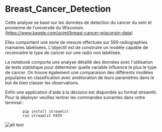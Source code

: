 # Breast_Cancer_Detection
Cette analyse se base sur les données de detection du cancer du sein et provienne de l'université du Wisconsin.
(https://www.kaggle.com/uciml/breast-cancer-wisconsin-data)

Elles comportent une serie de mesure effectuée sur 569 radiographies mamaires labélisées.
L'objectif est de construire un modèle capable de reconnaitre le type de cancer sur une radio non labélisée.

Le notebook comporte une analyse détaillé des données avec l'utilisation de tests statistique pour 
déterminer quelle variable influence le plus le type de cancer. On trouve également une comparaison des différents
modèles populaires en classification avec amélioration de leurs paramètres dans le but de bien classer les observations.

Enfin une application d'aide à la décision est disponible au format streamlit. Pour la déployer veuillez rentrer
les commandes suivantes dans votre terminal : 

            pip install streamlit
            run streamlit PATH
            
  ![alt text](https://raw.githubusercontent.com/username/projectname/branch/path/to/img.png)          
